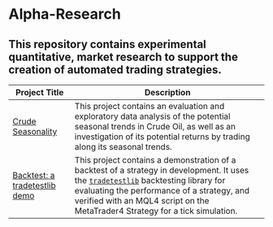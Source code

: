 # Alpha-Research

## This repository contains experimental quantitative, market research to support the creation of automated trading strategies. 

| Project Title | Description | 
| ------------- | ----------- |
| [Crude Seasonality](https://github.com/alfarasjb/Alpha-Research/tree/main/crude_seasonality) | This project contains an evaluation and exploratory data analysis of the potential seasonal trends in Crude Oil, as well as an investigation of its potential returns by trading along its seasonal trends. | 
| [Backtest: a tradetestlib demo](https://github.com/alfarasjb/Alpha-Research/tree/demo/backtest_demo) | This project contains a demonstration of a backtest of a strategy in development. It uses the [`tradetestlib`](https://github.com/alfarasjb/TradeTestLib) backtesting library for evaluating the performance of a strategy, and verified with an MQL4 script on the MetaTrader4 Strategy for a tick simulation. |
